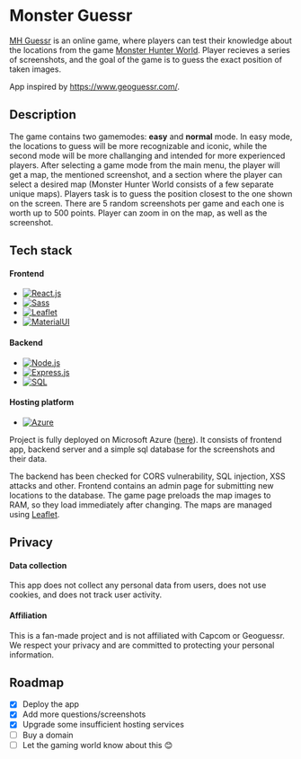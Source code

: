 # Monster Guessr

[MH Guessr][MHG-url] is an online game, where players can test their knowledge about the locations from the game [Monster Hunter World](https://www.monsterhunter.com/world/).
Player recieves a series of screenshots, and the goal of the game is to guess the exact position of taken images.

App inspired by https://www.geoguessr.com/.

## Description

The game contains two gamemodes: **easy** and **normal** mode. In easy mode, the locations to guess will be more recognizable and iconic, while the second mode will be more challanging and intended for more experienced players.
After selecting a game mode from the main menu, the player will get a map, the mentioned screenshot, and a section where the player can select a desired map (Monster Hunter World consists of a few separate unique maps). Players task is to guess the position closest
to the one shown on the screen. There are 5 random screenshots per game and each one is worth up to 500 points. Player can zoom in on the map, as well as the screenshot. 


## Tech stack

#### Frontend
* [![React.js][React.js]][React-url]
* [![Sass][Sass]][Sass-url]
* [![Leaflet][Leaflet]][Leaflet-url]
* [![MaterialUI][MaterialUI]][MaterialUI-url]
#### Backend
* [![Node.js][Node.js]][Node-url]
* [![Express.js][Express.js]][Express-url]
* [![SQL][SQL]][SQL-url]
#### Hosting platform
* [![Azure][Azure]][Azure-url]

Project is fully deployed on Microsoft Azure ([here][MHG-url]). It consists of frontend app, backend server and a simple sql database for the screenshots and their data.

The backend has been checked for CORS vulnerability, SQL injection, XSS attacks and other. 
Frontend contains an admin page for submitting new locations to the database. The game page preloads the map images to RAM, so they load immediately after changing. The maps are managed using [Leaflet][Leaflet-url]. 

## Privacy

#### Data collection

This app does not collect any personal data from users, does not use cookies, and does not track user activity.

#### Affiliation

This is a fan-made project and is not affiliated with Capcom or Geoguessr. We respect your privacy and are committed to protecting your personal information.

## Roadmap
- [x] Deploy the app
- [x] Add more questions/screenshots
- [x] Upgrade some insufficient hosting services
- [ ] Buy a domain
- [ ] Let the gaming world know about this 😊 

<!-- LINKS  -->

[MHG-url]: https://yellow-ocean-053275803.2.azurestaticapps.net/

[React.js]: https://img.shields.io/badge/React-20232A?style=for-the-badge&logo=react&logoColor=61DAFB
[React-url]: https://reactjs.org/

[Node.js]: https://img.shields.io/badge/Node.js-339933?style=for-the-badge&logo=nodedotjs&logoColor=white
[Node-url]: https://nodejs.org/

[Express.js]: https://img.shields.io/badge/Express.js-000000?style=for-the-badge&logo=express&logoColor=white
[Express-url]: https://expressjs.com/

[Leaflet]: https://img.shields.io/badge/Leaflet-199900?style=for-the-badge&logo=leaflet&logoColor=white
[Leaflet-url]: https://leafletjs.com/

[Azure]: https://img.shields.io/badge/Microsoft%20Azure-0078D4?style=for-the-badge&logo=microsoftazure&logoColor=white
[Azure-url]: https://azure.microsoft.com/

[SQL]: https://img.shields.io/badge/SQL-4479A1?style=for-the-badge&logo=postgresql&logoColor=white
[SQL-url]: https://www.postgresql.org/

[MaterialUI]: https://img.shields.io/badge/MUI-007FFF?style=for-the-badge&logo=mui&logoColor=white
[MaterialUI-url]: https://mui.com/

[Sass]: https://img.shields.io/badge/Sass-CC6699?style=for-the-badge&logo=sass&logoColor=white
[Sass-url]: https://sass-lang.com/
